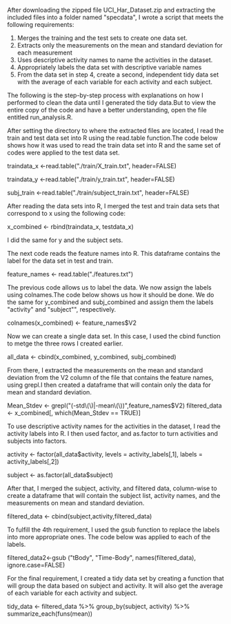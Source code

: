 After downloading the zipped file UCI_Har_Dataset.zip and extracting the included files into a folder named "specdata", I wrote a script that meets the following requirements: 

1. Merges the training and the test sets to create one data set.
2. Extracts only the measurements on the mean and standard deviation for each         measurement
3. Uses descriptive activity names to name the activities in the dataset.
4. Appropriately labels the data set with descriptive variable names
5. From the data set in step 4, create a second, independent tidy data set with the   average of each variable for each activity and each subject.
  
The following is the step-by-step process with explanations on how I performed to clean the data until I generated the tidy data.But to view the entire copy of the code and have a better understanding, open the file entitled run_analysis.R.

After setting the directory to where the extracted files are located, I read the train and test data set into R using the read.table function.The code below shows how it was used to read the train data set into R and the same set of codes were applied to the test data set.

traindata_x <-read.table("./train/X_train.txt", header=FALSE) 

traindata_y <-read.table("./train/y_train.txt", header=FALSE)

subj_train <-read.table("./train/subject_train.txt", header=FALSE)

After reading the data sets into R, I merged the test and train data sets that correspond to x using the following code:

x_combined <- rbind(traindata_x, testdata_x)

I did the same for y and the subject sets. 

The next code reads the feature names into R. This dataframe contains the label for the data set in test and train.

feature_names <- read.table("./features.txt")

The previous code allows us to label the data. We now assign the labels using colnames.The code below shows us how it should be done. We do the same for y_combined and subj_combined and assign them the labels "activity" and "subject"", respectively.

colnames(x_combined) <- feature_names$V2

Now we can create a single data set. In this case, I used the cbind function to metge the three rows I created earlier.

all_data <- cbind(x_combined, y_combined, subj_combined)

From there, I extracted the measurements on the mean and standard deviation from the V2 column of the file that contains the feature names, using grepl.I then created a dataframe that will contain only the data for mean and standard deviation.

Mean_Stdev <- grepl("(-std\\(\\)|-mean\\(\\))",feature_names$V2)
filtered_data <- x_combined[, which(Mean_Stdev == TRUE)]

To use descriptive activity names for the activities in the dataset, I read the activity labels into R. I then used factor, and as.factor to turn activities and subjects into factors.

activity <- factor(all_data$activity, levels = activity_labels[,1], labels = activity_labels[,2]) 

subject  <- as.factor(all_data$subject) 

After that, I merged the subject, activity, and filtered data, column-wise to create a dataframe that will contain the subject list, activity names, and the measurements on mean and standard deviation.

filtered_data <- cbind(subject,activity,filtered_data)

To fulfill the 4th requirement, I used the gsub function to replace the labels into more appropriate ones. The code below was applied to each of the labels. 


filtered_data2<-gsub ("tBody", "Time-Body", names(filtered_data), ignore.case=FALSE)

For the final requirement, I created a tidy data set by creating a function that will group the data based on subject and activity. It will also get the average of each variable for each activity and subject.


tidy_data <- filtered_data %>% 
          group_by(subject, activity) %>% 
          summarize_each(funs(mean)) 
